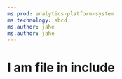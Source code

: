 ```yaml
---
ms.prod: analytics-platform-system
ms.technology: abcd
ms.author: jahe
ms.author: jahe
---
```


# I am file in include 
